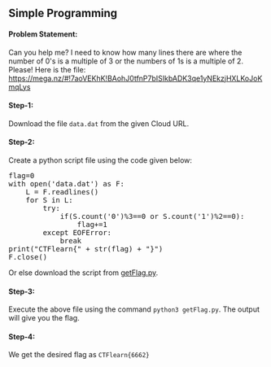 <h2>Simple Programming</h2>

<h4>Problem Statement:</h4>
<p>Can you help me? I need to know how many lines there are where the number of 0's is a multiple of 3 or the numbers of 1s is a multiple of 2. Please! Here is the file: <a href="https://mega.nz/#!7aoVEKhK!BAohJ0tfnP7bISIkbADK3qe1yNEkzjHXLKoJoKmqLys">https://mega.nz/#!7aoVEKhK!BAohJ0tfnP7bISIkbADK3qe1yNEkzjHXLKoJoKmqLys</a></p>

<h4>Step-1:</h4>
<p>Download the file <code>data.dat</code> from the given Cloud URL.</p>

<h4>Step-2:</h4>
<p>Create a python script file using the code given below:</p>
<pre>
flag=0
with open('data.dat') as F:
    L = F.readlines()  
    for S in L:
        try:
            if(S.count('0')%3==0 or S.count('1')%2==0):
                flag+=1
        except EOFError:
            break
print("CTFlearn{" + str(flag) + "}")
F.close()
</pre>
<p>Or else download the script from <a href="./getFlag.py">getFlag.py</a>.

<h4>Step-3:</h4>
<p>Execute the above file using the command <code>python3 getFlag.py</code>. The output will give you the flag.

<h4>Step-4:</h4>
<p>We get the desired flag as <code>CTFlearn{6662}</code></p>
